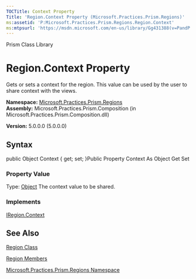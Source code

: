 ```yaml
---
TOCTitle: Context Property
Title: 'Region.Context Property (Microsoft.Practices.Prism.Regions)'
ms:assetid: 'P:Microsoft.Practices.Prism.Regions.Region.Context'
ms:mtpsurl: 'https://msdn.microsoft.com/en-us/library/Gg431388(v=PandP.50)'
---
```


Prism Class Library

Region.Context Property
===========================

Gets or sets a context for the region. This value can be used by the user to share context with the views.

**Namespace:** [Microsoft.Practices.Prism.Regions](https://msdn.microsoft.com/n:microsoft.practices.prism.regions)
**Assembly:** Microsoft.Practices.Prism.Composition (in Microsoft.Practices.Prism.Composition.dll)

**Version:** 5.0.0.0 (5.0.0.0)

## Syntax


public Object Context { get; set; }Public Property Context As Object Get Set
### Property Value

Type: [Object](http://msdn.microsoft.com/en-us/library/e5kfa45b)
The context value to be shared.
### Implements

[IRegion.Context](https://msdn.microsoft.com/p:microsoft.practices.prism.regions.iregion.context)

See Also
--------


[Region Class](https://msdn.microsoft.com/t:microsoft.practices.prism.regions.region)

[Region Members](https://msdn.microsoft.com/allmembers.t:microsoft.practices.prism.regions.region)

[Microsoft.Practices.Prism.Regions Namespace](https://msdn.microsoft.com/n:microsoft.practices.prism.regions)
